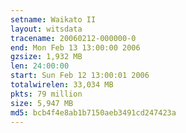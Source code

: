 ```yaml
---
setname: Waikato II
layout: witsdata
tracename: 20060212-000000-0
end: Mon Feb 13 13:00:00 2006
gzsize: 1,932 MB
len: 24:00:00
start: Sun Feb 12 13:00:01 2006
totalwirelen: 33,034 MB
pkts: 79 million
size: 5,947 MB
md5: bcb4f4e8ab1b7150aeb3491cd247423a
---
```

